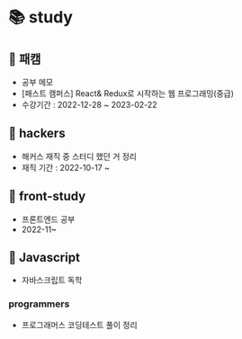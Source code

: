 # 📚 study

## 📌 패캠
- 공부 메모
- [패스트 캠퍼스] React& Redux로 시작하는 웹 프로그래밍(중급)
- 수강기간 : 2022-12-28 ~ 2023-02-22

## 📌 hackers
- 해커스 재직 중 스터디 했던 거 정리
- 재직 기간 : 2022-10-17 ~

## 📌 front-study
- 프론트엔드 공부
- 2022-11~


## 📌 Javascript
- 자바스크립트 독학
### programmers
- 프로그래머스 코딩테스트 풀이 정리